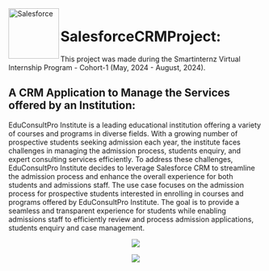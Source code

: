 <img align="left" alt="Salesforce" width="100" src="https://upload.wikimedia.org/wikipedia/commons/thumb/f/f9/Salesforce.com_logo.svg/1280px-Salesforce.com_logo.svg.png">

# SalesforceCRMProject:
This project was made during the Smartinternz Virtual Internship Program - Cohort-1 (May, 2024 - August, 2024).
## A CRM Application to Manage the Services offered by an Institution:
EduConsultPro Institute is a leading educational institution offering a variety of courses and programs in diverse fields. With a growing number of prospective students seeking admission each year, the institute faces challenges in managing the admission process, students enquiry, and expert consulting services efficiently. To address these challenges, EduConsultPro Institute decides to leverage Salesforce CRM to streamline the admission process and enhance the overall experience for both students and admissions staff.
The use case focuses on the admission process for prospective students interested in enrolling in courses and programs offered by EduConsultPro Institute. The goal is to provide a seamless and transparent experience for students while enabling admissions staff to efficiently review and process admission applications, students enquiry and case management.

<p align="center">
  <img src="https://media.giphy.com/headers/salesforce/ZcLcnBDRoGYW.gif" >
</p>

<p align="center">
  <img src="https://media.tenor.com/AyTv-0lbeO0AAAAj/check-mark-good.gif" >
</p>

